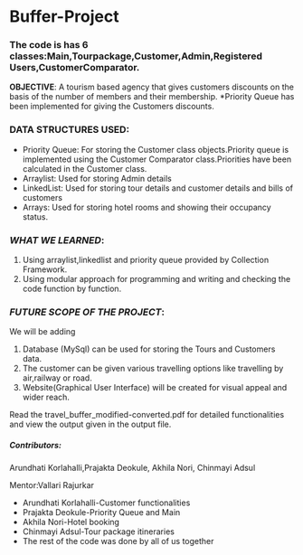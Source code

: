 # Buffer-Project
### The code is has 6 classes:Main,Tourpackage,Customer,Admin,Registered Users,CustomerComparator.
**OBJECTIVE**:
A tourism based agency that gives customers discounts on the basis of the number of members and their membership.
*Priority Queue has been implemented for giving the Customers discounts.
### **DATA STRUCTURES USED**:
* Priority Queue: For storing the Customer class objects.Priority queue is implemented using the Customer Comparator class.Priorities have been calculated in the Customer class.
* Arraylist: Used for storing Admin details
* LinkedList: Used for storing tour details and customer details and bills of customers
* Arrays: Used for storing hotel rooms and showing their occupancy status.

### *WHAT WE LEARNED*:
1. Using arraylist,linkedlist and priority queue provided by Collection Framework.
2. Using modular approach for programming and writing and checking the code function by function.

### *FUTURE SCOPE OF THE PROJECT*:
We will be adding 
1. Database (MySql) can be used for storing the Tours and Customers data.
2. The customer can be given various travelling options like travelling by air,railway or road.
3. Website(Graphical User Interface) will be created for visual appeal and wider reach.

Read the travel_buffer_modified-converted.pdf for detailed functionalities and view the output given in the output file.
##### *Contributors*:
Arundhati Korlahalli,Prajakta Deokule, Akhila Nori, Chinmayi Adsul

Mentor:Vallari Rajurkar

* Arundhati Korlahalli-Customer functionalities 
* Prajakta Deokule-Priority Queue and Main
* Akhila Nori-Hotel booking 
* Chinmayi Adsul-Tour package itineraries
* The rest of the code was done by all of us together

